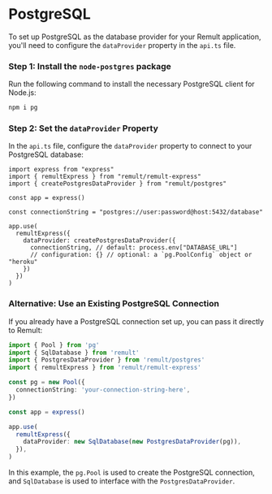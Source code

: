 # PostgreSQL

To set up PostgreSQL as the database provider for your Remult application, you'll need to configure the `dataProvider` property in the `api.ts` file.

### Step 1: Install the `node-postgres` package

Run the following command to install the necessary PostgreSQL client for Node.js:

```sh
npm i pg
```

### Step 2: Set the `dataProvider` Property

In the `api.ts` file, configure the `dataProvider` property to connect to your PostgreSQL database:

```ts{3,7,11-15}
import express from "express"
import { remultExpress } from "remult/remult-express"
import { createPostgresDataProvider } from "remult/postgres"

const app = express()

const connectionString = "postgres://user:password@host:5432/database"

app.use(
  remultExpress({
    dataProvider: createPostgresDataProvider({
      connectionString, // default: process.env["DATABASE_URL"]
      // configuration: {} // optional: a `pg.PoolConfig` object or "heroku"
    })
  })
)
```

### Alternative: Use an Existing PostgreSQL Connection

If you already have a PostgreSQL connection set up, you can pass it directly to Remult:

```ts
import { Pool } from 'pg'
import { SqlDatabase } from 'remult'
import { PostgresDataProvider } from 'remult/postgres'
import { remultExpress } from 'remult/remult-express'

const pg = new Pool({
  connectionString: 'your-connection-string-here',
})

const app = express()

app.use(
  remultExpress({
    dataProvider: new SqlDatabase(new PostgresDataProvider(pg)),
  }),
)
```

In this example, the `pg.Pool` is used to create the PostgreSQL connection, and `SqlDatabase` is used to interface with the `PostgresDataProvider`.

